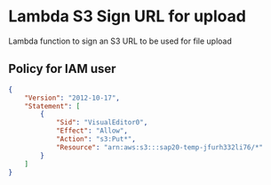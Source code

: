 # Lambda S3 Sign URL for upload
Lambda function to sign an S3 URL to be used for file upload


## Policy for IAM user

``` json
{
    "Version": "2012-10-17",
    "Statement": [
        {
            "Sid": "VisualEditor0",
            "Effect": "Allow",
            "Action": "s3:Put*",
            "Resource": "arn:aws:s3:::sap20-temp-jfurh332li76/*"
        }
    ]
}
```

